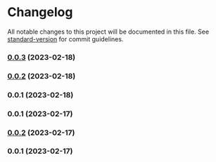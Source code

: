 # Changelog

All notable changes to this project will be documented in this file. See [standard-version](https://github.com/conventional-changelog/standard-version) for commit guidelines.

### [0.0.3](https://github.com/tristanjohnson849/react-controlled-animations/compare/v0.0.2...v0.0.3) (2023-02-18)

### [0.0.2](https://github.com/tristanjohnson849/react-controlled-animations/compare/v0.0.1...v0.0.2) (2023-02-18)

### 0.0.1 (2023-02-18)

### 0.0.1 (2023-02-17)

### [0.0.2](https://github.com/tristanjohnson849/react-controlled-animations/compare/v0.0.1...v0.0.2) (2023-02-17)

### 0.0.1 (2023-02-17)
